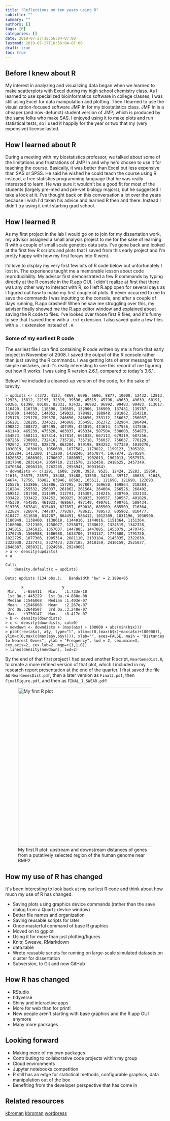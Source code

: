 ```yaml
---
title: "Reflections on ten years using R"
subtitle: ""
summary: ""
authors: []
tags: [R]
categories: []
date: 2019-07-27T18:56:04-07:00
lastmod: 2019-07-27T18:56:04-07:00
draft: true
toc: true
---
```


## Before I knew about R

My interest in analyzing and visualizing data began when we learned to make scatterplots with Excel during my high school chemistry class. As I learned to use specialized bioinformatics software in college classes, I was still using Excel for data manipulation and plotting. Then I learned to use the visualization-focused software JMP In for my biostatistics class. JMP In is a cheaper (and now-defunct) student version of JMP, which is produced by the same folks who make SAS. I enjoyed using it to make plots and run statistical tests, so I used it happily for the year or two that my (very expensive) license lasted.


## How I learned about R

During a meeting with my biostatistics professor, we talked about some of the limitations and frustrations of JMP In and why he'd chosen to use it for teaching the course. Basically, it was better than Excel but less expensive than SAS or SPSS. He said he wished he could teach the course using R instead, a free statistics programming language that he was really interested to learn. He was sure it wouldn't be a good fit for most of the students (largely pre-med and pre-vet biology majors), but he suggested I take a look at it. I've thought back on this conversation a lot over the years because I wish I'd taken his advice and learned R then and there. Instead I didn't try using it until starting grad school.


## How I learned R

As my first project in the lab I would go on to join for my dissertation work, my advisor assigned a small analysis project to me for the sake of learning R with a couple of small scale genetics data sets. I've gone back and looked at the first few R scripts and plots that I saved from this early project and I'm pretty happy with how my first forays into R went.

I'd love to display my very first few bits of R code below but unfortunately I lost in. The experience taught me a memorable lesson about code reproducibility. My advisor first demonstrated a few R commands by typing directly at the R console in the R.app GUI. I didn't realize at first that there was any other way to interact with R, so I left R.app open for several days as I figured out how to make my first couple of plots. It never occurred to me to save the commands I was inputting to the console, and after a couple of days running, R.app crashed! When he saw me struggling over this, my advisor finally showed me the R.app editor window and explained about saving the R code to files. I've looked over those first R files, and it's funny to see that I saved them with a `.txt` extension. I also saved quite a few files with a `.r` extension instead of `.R`.

### Some of my earliest R code

The earliest file I can find containing R code written by me is from that early project in November of 2008. I saved the output of the R console rather than just saving the R commands. I was getting lots of error messages from simple mistakes, and it's really interesting to see this record of me figuring out how R works. I was using R version 2.6.1, compared to today's 3.6.1.

Below I've included a cleaned-up version of the code, for the sake of brevity.

```
> updists <- c(372, 4123, 4869, 6696, 6696, 8877, 10000, 12432, 12813, 12923, 15812, 22195, 32319, 39536, 45515, 45796, 49639, 49639, 60191, 60386, 61398, 80108, 82331, 93432, 96992, 96992, 99483, 99483, 113017, 116420, 116739, 118590, 130589, 132906, 136909, 137431, 139787, 141090, 144052, 144052, 149022, 178492, 188948, 201862, 214210, 225178, 225178, 239578, 246656, 246656, 253112, 256037, 256037, 256281, 328285, 334621, 346868, 356458, 362372, 382964, 390484, 390822, 400372, 407495, 407495, 423019, 424614, 447536, 447536, 461149, 465239, 475320, 483937, 495334, 507504, 538003, 554873, 554873, 568113, 617814, 617814, 661038, 667113, 679319, 687256, 687256, 730803, 732416, 735718, 735718, 756037, 756037, 770129, 792042, 827743, 828278, 863284, 879198, 883252, 977330, 1010270, 1030019, 1030019, 1056608, 1077582, 1179822, 1199123, 1305202, 1359204, 1413200, 1413200, 1438240, 1467874, 1467874, 1570584, 1620552, 1686902, 1790697, 1880952, 1902013, 1902013, 1957573, 2017340, 2031424, 2059710, 2131570, 2262458, 2418625, 2457349, 2470584, 2696310, 2762285, 2956943, 3093364)
> downdists <- c(1291, 1608, 3938, 3938, 9525, 12424, 15283, 15850, 21615, 23575, 23575, 33488, 33488, 33538, 34261, 39717, 40633, 51648, 64674, 72756, 76982, 83946, 86502, 105611, 121690, 121690, 122693, 125576, 153806, 153806, 157295, 167807, 169650, 169864, 218284, 218284, 255532, 256037, 261062, 261564, 264004, 266526, 268402, 269812, 281708, 311399, 312791, 315307, 318215, 330760, 332133, 333422, 333422, 334252, 369925, 369925, 390557, 390557, 401029, 445330, 454505, 461923, 468667, 487149, 490761, 490761, 508434, 519705, 567841, 615403, 627857, 659018, 685509, 685509, 716364, 722824, 726074, 744707, 779387, 788615, 789573, 805902, 810477, 810477, 811630, 814287, 864491, 986412, 1012309, 1031196, 1036900, 1106949, 1138400, 1138618, 1144016, 1144016, 1151364, 1151364, 1168000, 1212389, 1258077, 1258077, 1288622, 1324519, 1342328, 1345815, 1345815, 1357037, 1447885, 1447885, 1453079, 1470745, 1470745, 1506988, 1506988, 1633700, 1703137, 1774600, 1791720, 1822725, 1877306, 1905314, 2081110, 2133184, 2145335, 2322038, 2322038, 2327473, 2327473, 2387185, 2410159, 2410159, 2525037, 2848887, 2858321, 2924966, 2924966)
> a <- density(updists)
> a

Call:
	density.default(x = updists)

Data: updists (134 obs.);	Bandwidth 'bw' = 2.189e+05

       x                 y            
 Min.   :-656411   Min.   :1.733e-10  
 1st Qu.: 445229   1st Qu.:4.880e-08  
 Median :1546868   Median :1.403e-07  
 Mean   :1546868   Mean   :2.267e-07  
 3rd Qu.:2648507   3rd Qu.:3.240e-07  
 Max.   :3750147   Max.   :8.417e-07  
> b <- density(downdists)
> c <- density(downdists, cut=0)
> newdown <- downdists + (max(a$x) + 100000 + abs(min(b$x)))
> plot(rev(a$x), a$y, type="l", xlim=c(0,(max(b$x)+max(a$x)+100000)), ylim=c(0,max(c(max(a$y,b$y)))), xlab="", axes=FALSE, main = "Distances to Nearest Genes", ylab = "Frequency", lwd = 2, cex.main=3, cex.axis=2, cex.lab=2, mgp=c(1,1,0))
> lines(density(newdown), lwd=2)
```

By the end of that first project I had saved another R script, `NearGeneDist.R`, to create a more refined version of that plot, which I included in my research report presentation at the end of the quarter. I first saved the file as `NearGenesDist.pdf`, then a later version as `Final2.pdf`, then `FinalFigure.pdf`, and then as `FINAL_I_SWEAR.pdf`!

<figure class="figure mx-auto d-block ">
    <img src="/images/first_r_plot.pdf" alt="My first R plot" class="img-thumbnail img-fluid mx-auto d-block" width=500px>
    <figcaption class="figure-caption text-center">My first R plot: upstream and downstream distances of genes from a putatively selected region of the human genome near BMP2</figcaption>
</figure>


## How my use of R has changed

It's been interesting to look back at my earliest R code and think about how much my use of R has changed.



- Saving plots using graphics device commands (rather than the save dialog from a Quartz device window)
- Better file names and organization
- Saving reusable scripts for later
- Once-masterful command of base R graphics
- Moved on to ggplot
- Using it for more than just plotting/figures
- Knitr, Sweave, RMarkdown
- data.table
- Wrote reusable scripts for running on large-scale simulated datasets on cluster for dissertation
- Subversion, to Git and now GitHub

## How R has changed
- RStudio
- tidyverse
- Shiny and interactive apps
- More for web than for print!
- New people aren't starting with base graphics and the R.app GUI anymore
- Many more packages

## Looking forward

- Making more of my own packages
- Contributing to collaborative code projects within my group
- Cloud environments
- Jupyter notebooks competition
- R still has an edge for statistical methods, configurable graphics, data manipulation out of the box
- Benefiting from the developer perspective that has come in


## Related resources
[kbroman](https://kbroman.org/hipsteR/)
[kbroman](https://kbroman.org/steps2rr/)
[wordpress](https://practicaldatamanagement.wordpress.com/2014/10/23/baby-steps-for-the-open-curious/)
